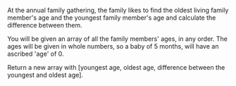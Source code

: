 At the annual family gathering, the family likes to find the oldest living family member's age and the youngest family member's age and calculate the difference between them.

You will be given an array of all the family members' ages, in any order.
The ages will be given in whole numbers, so a baby of 5 months, will have an ascribed 'age' of 0.

Return a new array with [youngest age, oldest age, difference between the youngest and oldest age].
